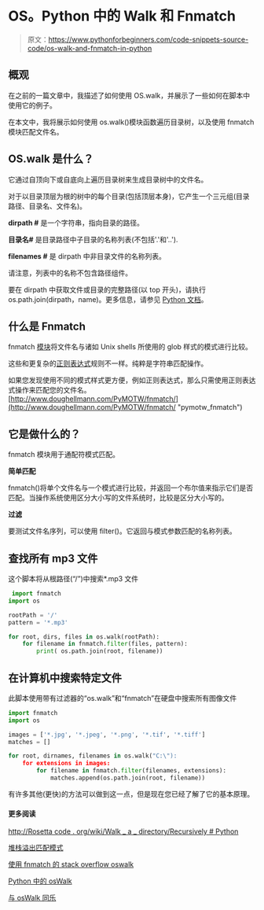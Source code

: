 # OS。Python 中的 Walk 和 Fnmatch

> 原文：<https://www.pythonforbeginners.com/code-snippets-source-code/os-walk-and-fnmatch-in-python>

## 概观

在之前的一篇文章中，我描述了如何使用 OS.walk，并展示了一些如何在脚本中使用它的例子。

在本文中，我将展示如何使用 os.walk()模块函数遍历目录树，以及使用 fnmatch 模块匹配文件名。

## OS.walk 是什么？

它通过自顶向下或自底向上遍历目录树来生成目录树中的文件名。

对于以目录顶层为根的树中的每个目录(包括顶层本身)，它产生一个三元组(目录路径、目录名、文件名)。

**dirpath #** 是一个字符串，指向目录的路径。

**目录名#** 是目录路径中子目录的名称列表(不包括'.'和'..').

**filenames #** 是 dirpath 中非目录文件的名称列表。

请注意，列表中的名称不包含路径组件。

要在 dirpath 中获取文件或目录的完整路径(以 top 开头)，请执行 os.path.join(dirpath，name)。更多信息，请参见 [Python 文档](https://docs.python.org/dev/library/os.html#os.walk "python_docs_os.walk")。

## 什么是 Fnmatch

fnmatch [模块](https://www.pythonforbeginners.com/modules-in-python/python-modules)将文件名与诸如 Unix shells 所使用的 glob 样式的模式进行比较。

这些和更复杂的[正则表达式](https://www.pythonforbeginners.com/regex/regular-expressions-in-python)规则不一样。纯粹是字符串匹配操作。

如果您发现使用不同的模式样式更方便，例如正则表达式，那么只需使用正则表达式操作来匹配您的文件名。[http://www.doughellmann.com/PyMOTW/fnmatch/](http://www.doughellmann.com/PyMOTW/fnmatch/ "pymotw_fnmatch")

## 它是做什么的？

fnmatch 模块用于通配符模式匹配。

**简单匹配**

fnmatch()将单个文件名与一个模式进行比较，并返回一个布尔值来指示它们是否匹配。当操作系统使用区分大小写的文件系统时，比较是区分大小写的。

**过滤**

要测试文件名序列，可以使用 filter()。它返回与模式参数匹配的名称列表。

## 查找所有 mp3 文件

这个脚本将从根路径(“/”)中搜索*.mp3 文件

```py
 import fnmatch
import os

rootPath = '/'
pattern = '*.mp3'

for root, dirs, files in os.walk(rootPath):
    for filename in fnmatch.filter(files, pattern):
        print( os.path.join(root, filename)) 
```

## 在计算机中搜索特定文件

此脚本使用带有过滤器的“os.walk”和“fnmatch”在硬盘中搜索所有图像文件

```py
import fnmatch
import os

images = ['*.jpg', '*.jpeg', '*.png', '*.tif', '*.tiff']
matches = []

for root, dirnames, filenames in os.walk("C:\"):
    for extensions in images:
        for filename in fnmatch.filter(filenames, extensions):
            matches.append(os.path.join(root, filename)) 
```

有许多其他(更快)的方法可以做到这一点，但是现在您已经了解了它的基本原理。

#### 更多阅读

[http://Rosetta code . org/wiki/Walk _ a _ directory/Recursively # Python](https://rosettacode.org/wiki/Walk_a_directory/Recursively#Python "rosettacode")

[堆栈溢出匹配模式](https://stackoverflow.com/questions/7541976/fnmatch-how-exactly-do-you-implement-the-match-any-chars-in-seq-pattern "SO-fnmatch")

[使用 fnmatch 的 stack overflow oswalk](https://stackoverflow.com/questions/10660284/how-to-improve-searching-with-os-walk-and-fnmatch-in-python-2-7-2 "SO_post")

[Python 中的 osWalk](https://www.pythonforbeginners.com/code-snippets-source-code/python-os-walk)

[与 osWalk 同乐](https://www.pythonforbeginners.com/code-snippets-source-code/having-fun-with-os-walk-in-python)